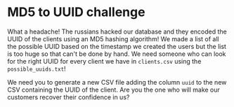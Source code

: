 # MD5 to UUID challenge

What a headache!
The russians hacked our database and they encoded the UUID of the clients using an MD5 hashing algorithm!
We made a list of all the possible UUID based on the timestamp we created the users but the list is too huge so
that can't be done by hand. We need someone who can look for the right UUID for every client we have in `clients.csv` using the `possible_uuids.txt`!

We need you to generate a new CSV file adding the column `uuid` to the new CSV containing the UUID of the client.
Are you the one who will make our customers recover their confidence in us?
